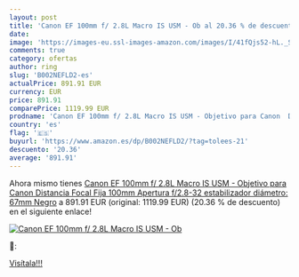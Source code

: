 ```yaml
---
layout: post
title: 'Canon EF 100mm f/ 2.8L Macro IS USM - Ob al 20.36 % de descuento'
date: 
image: 'https://images-eu.ssl-images-amazon.com/images/I/41fQjs52-hL._SL200_.jpg'
comments: true
category: ofertas
author: ring
slug: 'B002NEFLD2-es'
actualPrice: 891.91 EUR
currency: EUR
price: 891.91
comparePrice: 1119.99 EUR
prodname: 'Canon EF 100mm f/ 2.8L Macro IS USM - Objetivo para Canon  Distancia Focal Fija 100mm  Apertura f/2.8-32  estabilizador  diámetro: 67mm  Negro'
country: 'es'
flag: '🇪🇸'
buyurl: 'https://www.amazon.es/dp/B002NEFLD2/?tag=tolees-21'
descuento: '20.36'
average: '891.91'
---
```


Ahora mismo tienes [Canon EF 100mm f/ 2.8L Macro IS USM - Objetivo para Canon  Distancia Focal Fija 100mm  Apertura f/2.8-32  estabilizador  diámetro: 67mm  Negro](https://www.amazon.es/dp/B002NEFLD2/?tag=tolees-21) a 891.91 EUR (original: 1119.99 EUR) (20.36 %  de descuento) en el siguiente enlace!

[![Canon EF 100mm f/ 2.8L Macro IS USM - Ob](https://images-eu.ssl-images-amazon.com/images/I/41fQjs52-hL._SL200_.jpg)](https://www.amazon.es/dp/B002NEFLD2/?tag=tolees-21)

🔎:


[Visítala!!!](https://www.amazon.es/dp/B002NEFLD2/?tag=tolees-21)
